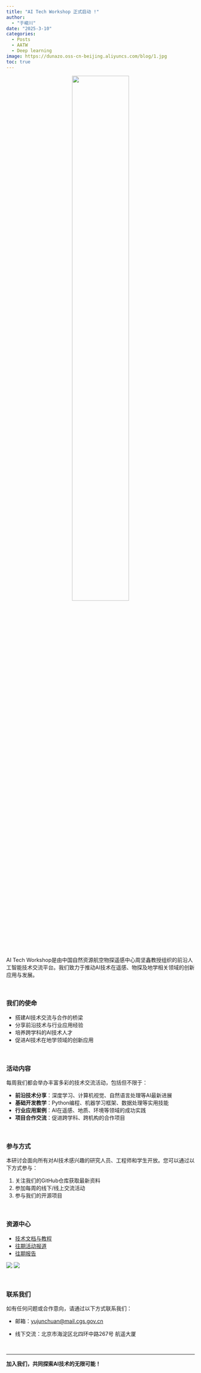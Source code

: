 ```yaml
---
title: "AI Tech Workshop 正式启动 !"
author: 
  - "于峻川"
date: "2025-3-10"
categories:
  - Posts
  - AATW
  - Deep learning
image: https://dunazo.oss-cn-beijing.aliyuncs.com/blog/1.jpg
toc: true
---
```


<div align="center">
  <figure>
    <img src="https://dunazo.oss-cn-beijing.aliyuncs.com/blog/aitech-05.png" width="60%">
    <figcaption>
    </figcaption>
  </figure>
</div>

AI Tech Workshop是由中国自然资源航空物探遥感中心周坚鑫教授组织的前沿人工智能技术交流平台。我们致力于推动AI技术在遥感、物探及地学相关领域的创新应用与发展。

<br/>

### 我们的使命

- 搭建AI技术交流与合作的桥梁
- 分享前沿技术与行业应用经验
- 培养跨学科的AI技术人才
- 促进AI技术在地学领域的创新应用


<br/>


### 活动内容

每周我们都会举办丰富多彩的技术交流活动，包括但不限于：

- **前沿技术分享**：深度学习、计算机视觉、自然语言处理等AI最新进展
- **基础开发教学**：Python编程、机器学习框架、数据处理等实用技能
- **行业应用案例**：AI在遥感、地质、环境等领域的成功实践
- **项目合作交流**：促进跨学科、跨机构的合作项目


<br/>


### 参与方式

本研讨会面向所有对AI技术感兴趣的研究人员、工程师和学生开放。您可以通过以下方式参与：

1. 关注我们的GitHub仓库获取最新资料
2. 参加每周的线下/线上交流活动
4. 参与我们的开源项目


<br/>



### 资源中心

- [技术文档与教程](https://github.com/JunchuanYu/AI-Tech-Workshop)
- [往期活动报道](https://aitech-ws.netlify.app/news/)
- [往期报告](https://aitech-ws.netlify.app/reports/)

![](https://dunazo.oss-cn-beijing.aliyuncs.com/blog/1.jpg)
![](https://dunazo.oss-cn-beijing.aliyuncs.com/blog/4.jpg)

<br/>

### 联系我们

如有任何问题或合作意向，请通过以下方式联系我们：

- 邮箱：yujunchuan@mail.cgs.gov.cn 

- 线下交流：北京市海淀区北四环中路267号 航遥大厦


<br/>



---

**加入我们，共同探索AI技术的无限可能！**
